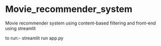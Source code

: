# Movie_recommender_system
Movie recommender system using content-based filtering and front-end using streamlit

to run:- streamlit run app.py
